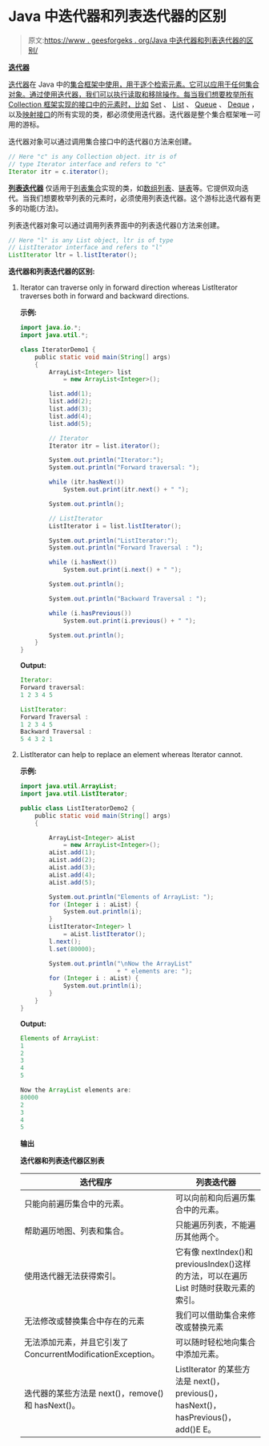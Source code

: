 # Java 中迭代器和列表迭代器的区别

> 原文:[https://www . geesforgeks . org/Java 中迭代器和列表迭代器的区别/](https://www.geeksforgeeks.org/difference-between-an-iterator-and-listiterator-in-java/)

**[迭代器](https://www.geeksforgeeks.org/iterators-in-java/)**

[迭代器](https://www.geeksforgeeks.org/iterators-in-java/)在 Java 中的[集合框架中使用，用于逐个检索元素。它可以应用于任何集合对象。通过使用迭代器，我们可以执行读取和移除操作。每当我们想要枚举所有 Collection 框架实现的接口中的元素时，比如](https://www.geeksforgeeks.org/collections-in-java-2/) [Set](https://www.geeksforgeeks.org/set-in-java/) 、 [List](https://www.geeksforgeeks.org/list-interface-java-examples/) 、 [Queue](https://www.geeksforgeeks.org/queue-interface-java/) 、 [Deque](https://www.geeksforgeeks.org/deque-interface-java-example/) ，以及[映射接口](https://www.geeksforgeeks.org/map-interface-java-examples/)的所有实现的类，都必须使用迭代器。迭代器是整个集合框架唯一可用的游标。

迭代器对象可以通过调用集合接口中的迭代器()方法来创建。

```java
// Here "c" is any Collection object. itr is of
// type Iterator interface and refers to "c"
Iterator itr = c.iterator();

```

**[列表迭代器](https://www.geeksforgeeks.org/iterators-in-java/)**
仅适用于[列表集合](https://www.geeksforgeeks.org/list-interface-java-examples/)实现的类，如[数组列表](https://www.geeksforgeeks.org/arraylist-in-java/)、[链表](https://www.geeksforgeeks.org/linked-list-in-java/)等。它提供双向迭代。当我们想要枚举列表的元素时，必须使用列表迭代器。这个游标比迭代器有更多的功能(方法)。

列表迭代器对象可以通过调用列表界面中的列表迭代器()方法来创建。

```java
// Here "l" is any List object, ltr is of type
// ListIterator interface and refers to "l"
ListIterator ltr = l.listIterator();

```

**迭代器和列表迭代器的区别:**

1.  Iterator can traverse only in forward direction whereas ListIterator traverses both in forward and backward directions.

    **示例:**

    ```java
    import java.io.*;
    import java.util.*;

    class IteratorDemo1 {
        public static void main(String[] args)
        {
            ArrayList<Integer> list
                = new ArrayList<Integer>();

            list.add(1);
            list.add(2);
            list.add(3);
            list.add(4);
            list.add(5);

            // Iterator
            Iterator itr = list.iterator();

            System.out.println("Iterator:");
            System.out.println("Forward traversal: ");

            while (itr.hasNext())
                System.out.print(itr.next() + " ");

            System.out.println();

            // ListIterator
            ListIterator i = list.listIterator();

            System.out.println("ListIterator:");
            System.out.println("Forward Traversal : ");

            while (i.hasNext())
                System.out.print(i.next() + " ");

            System.out.println();

            System.out.println("Backward Traversal : ");

            while (i.hasPrevious())
                System.out.print(i.previous() + " ");

            System.out.println();
        }
    }
    ```

    **Output:**

    ```java
    Iterator:
    Forward traversal: 
    1 2 3 4 5 

    ListIterator:
    Forward Traversal : 
    1 2 3 4 5 
    Backward Traversal : 
    5 4 3 2 1

    ```

2.  ListIterator can help to replace an element whereas Iterator cannot.

    **示例:**

    ```java
    import java.util.ArrayList;
    import java.util.ListIterator;

    public class ListIteratorDemo2 {
        public static void main(String[] args)
        {

            ArrayList<Integer> aList
                = new ArrayList<Integer>();
            aList.add(1);
            aList.add(2);
            aList.add(3);
            aList.add(4);
            aList.add(5);

            System.out.println("Elements of ArrayList: ");
            for (Integer i : aList) {
                System.out.println(i);
            }
            ListIterator<Integer> l
                = aList.listIterator();
            l.next();
            l.set(80000);

            System.out.println("\nNow the ArrayList"
                               + " elements are: ");
            for (Integer i : aList) {
                System.out.println(i);
            }
        }
    }
    ```

    **Output:**

    ```java
    Elements of ArrayList: 
    1
    2
    3
    4
    5

    Now the ArrayList elements are: 
    80000
    2
    3
    4
    5

    ```

    **输出**

    **迭代器和列表迭代器区别表**

    | 迭代程序 | 列表迭代器 |
    | --- | --- |
    | 只能向前遍历集合中的元素。 | 可以向前和向后遍历集合中的元素。 |
    | 帮助遍历地图、列表和集合。 | 只能遍历列表，不能遍历其他两个。 |
    | 使用迭代器无法获得索引。 | 它有像 nextIndex()和 previousIndex()这样的方法，可以在遍历 List 时随时获取元素的索引。 |
    | 无法修改或替换集合中存在的元素 | 我们可以借助集合来修改或替换元素 |
    | 无法添加元素，并且它引发了 ConcurrentModificationException。 | 可以随时轻松地向集合中添加元素。 |
    | 迭代器的某些方法是 next()，remove()和 hasNext()。 | ListIterator 的某些方法是 next()，previous()，hasNext()，hasPrevious()，add()E E。 |